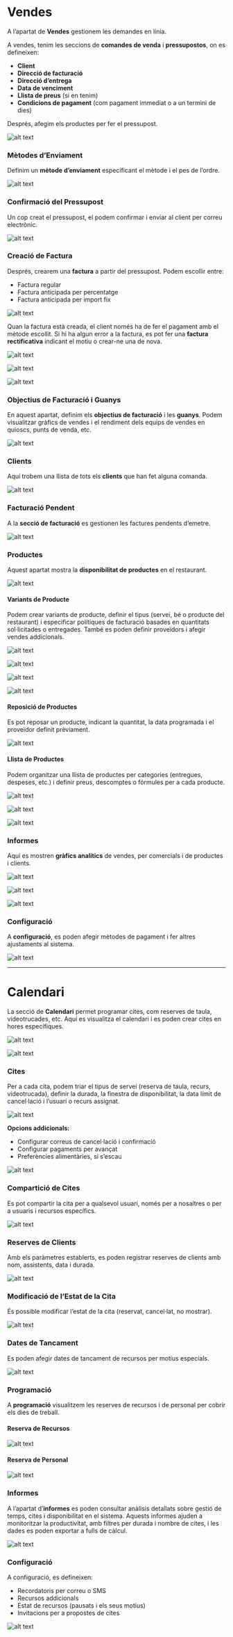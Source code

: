 # Vendes

A l’apartat de **Vendes** gestionem les demandes en línia.

A vendes, tenim les seccions de **comandes de venda** i **pressupostos**, on es defineixen:

- **Client**
- **Direcció de facturació**
- **Direcció d’entrega**
- **Data de venciment**
- **Llista de preus** (si en tenim)
- **Condicions de pagament** (com pagament immediat o a un termini de dies)

Després, afegim els productes per fer el pressupost.

![alt text](image-47.png)

### Mètodes d’Enviament

Definim un **mètode d’enviament** especificant el mètode i el pes de l’ordre.

![alt text](image-48.png)

### Confirmació del Pressupost

Un cop creat el pressupost, el podem confirmar i enviar al client per correu electrònic.

![alt text](image-49.png)

### Creació de Factura

Després, crearem una **factura** a partir del pressupost. Podem escollir entre:

- Factura regular
- Factura anticipada per percentatge
- Factura anticipada per import fix

![alt text](image-50.png)

Quan la factura està creada, el client només ha de fer el pagament amb el mètode escollit. Si hi ha algun error a la factura, es pot fer una **factura rectificativa** indicant el motiu o crear-ne una de nova.

![alt text](image-51.png)

![alt text](image-52.png)

![alt text](image-53.png)

### Objectius de Facturació i Guanys

En aquest apartat, definim els **objectius de facturació** i les **guanys**. Podem visualitzar gràfics de vendes i el rendiment dels equips de vendes en quioscs, punts de venda, etc.

![alt text](image-54.png)

### Clients

Aquí trobem una llista de tots els **clients** que han fet alguna comanda.

![alt text](image-55.png)

### Facturació Pendent

A la **secció de facturació** es gestionen les factures pendents d’emetre.

![alt text](image-56.png)

### Productes

Aquest apartat mostra la **disponibilitat de productes** en el restaurant.

![alt text](image-57.png)

#### Variants de Producte

Podem crear variants de producte, definir el tipus (servei, bé o producte del restaurant) i especificar polítiques de facturació basades en quantitats sol·licitades o entregades. També es poden definir proveïdors i afegir vendes addicionals.

![alt text](image-58.png)

![alt text](image-59.png)

![alt text](image-60.png)

![alt text](image-61.png)

#### Reposició de Productes

Es pot reposar un producte, indicant la quantitat, la data programada i el proveïdor definit prèviament.

![alt text](image-62.png)

#### Llista de Productes

Podem organitzar una llista de productes per categories (entregues, despeses, etc.) i definir preus, descomptes o fórmules per a cada producte.

![alt text](image-63.png)

![alt text](image-64.png)

![alt text](image-65.png)





### Informes

Aquí es mostren **gràfics analítics** de vendes, per comercials i de productes i clients.

![alt text](image-66.png)

![alt text](image-67.png)

![alt text](image-68.png)

### Configuració

A **configuració**, es poden afegir mètodes de pagament i fer altres ajustaments al sistema.

![alt text](image-69.png)

---

# Calendari

La secció de **Calendari** permet programar cites, com reserves de taula, videotrucades, etc. Aquí es visualitza el calendari i es poden crear cites en hores específiques.

![alt text](image-70.png)

![alt text](image-71.png)

### Cites

Per a cada cita, podem triar el tipus de servei (reserva de taula, recurs, videotrucada), definir la durada, la finestra de disponibilitat, la data límit de cancel·lació i l’usuari o recurs assignat.

![alt text](image-72.png)

**Opcions addicionals:**

- Configurar correus de cancel·lació i confirmació
- Configurar pagaments per avançat
- Preferències alimentàries, si s’escau

![alt text](image-73.png)

### Compartició de Cites

Es pot compartir la cita per a qualsevol usuari, només per a nosaltres o per a usuaris i recursos específics.

![alt text](image-74.png)

### Reserves de Clients

Amb els paràmetres establerts, es poden registrar reserves de clients amb nom, assistents, data i durada.

![alt text](image-75.png)

### Modificació de l’Estat de la Cita

És possible modificar l’estat de la cita (reservat, cancel·lat, no mostrar).

![alt text](image-76.png)

### Dates de Tancament

Es poden afegir dates de tancament de recursos per motius especials.

![alt text](image-77.png)

### Programació

A **programació** visualitzem les reserves de recursos i de personal per cobrir els dies de treball.

#### Reserva de Recursos

![alt text](image-78.png)

#### Reserva de Personal

![alt text](image-79.png)

### Informes

A l’apartat d’**informes** es poden consultar anàlisis detallats sobre gestió de temps, cites i disponibilitat en el sistema. Aquests informes ajuden a monitoritzar la productivitat, amb filtres per durada i nombre de cites, i les dades es poden exportar a fulls de càlcul.

![alt text](image-80.png)

### Configuració

A configuració, es defineixen:

- Recordatoris per correu o SMS
- Recursos addicionals
- Estat de recursos (pausats i els seus motius)
- Invitacions per a propostes de cites

![alt text](image-81.png)
